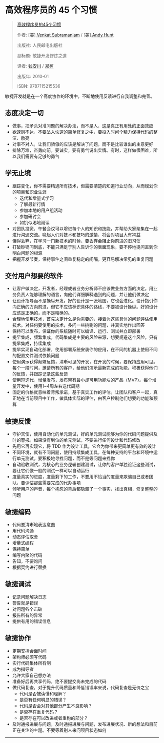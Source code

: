 # 高效程序员的 45 个习惯

> [高效程序员的45个习惯](<https://book.douban.com/subject/4164024/>)
>
> 作者:  [[美\] Venkat Subramaniam](https://book.douban.com/author/4536558/) / [[美\] Andy Hunt](https://book.douban.com/author/4536562/)
>
> 出版社: 人民邮电出版社
>
> 副标题: 敏捷开发修炼之道
>
> 译者: [钱安川](https://book.douban.com/search/%E9%92%B1%E5%AE%89%E5%B7%9D) / [郑柯](https://book.douban.com/search/%E9%83%91%E6%9F%AF)
>
> 出版年: 2010-01
>
> ISBN: 9787115215536

敏捷开发就是在一个高度协作的环境中，不断地使用反馈进行自我调整和完善。

## 态度决定一切

* 做事，把矛头对准问题的解决办法，而不是人，这是真正有用处的正面效应
* 欲速则不达，不要坠入快速的简单修复之中，要投入时间个精力保持代码的整洁、敞亮
* 对事不对人，让我们骄傲的应该是解决了问题，而不是比较谁出的主意更好
* 排除万难，奋勇向前，要诚实，要有勇气说出实情。有时，这样做很困难，所以我们需要有足够的勇气

## 学无止境

* 跟踪变化，你不需要精通所有技术，但需要清楚的知道行业动向，从而规划你的项目和职业生涯
  * 迭代和增量式学习
  * 了解最新行情
  * 参加本地的用户组活动
  * 参加研讨会
  * 如饥似渴地阅读
* 对团队投资，午餐会议可以增进每个人的知识和技能，并帮助大家聚集在一起进行沟通交流。唤起人们对技术和技巧的激情，将会对项目大有裨益
* 懂得丢弃，在学习一门新技术的时候，要丢弃会阻止你前进的旧习惯
* 打破砂锅问到底，不能只满足于别人告诉你的表面现象，要不停地提问直到你明白问题的根源
* 把握开发节奏，保持事件之间重复稳定的间隔，更容易解决常见的重复问题

## 交付用户想要的软件

* 让客户做决定，开发者，经理或者业务分析师不应该做业务方面的决定。用业务负责人能够理解的语言，向他们详细解释遇到的问题，并让他们做决定
* 让设计指导而不是操纵开发，好的设计是一张地图，它也会进化。设计指引你向正确的方向前进，但它不应该标识具体的路线，不要被设计操纵。好的设计应该是正确的，而不是精确的。
* 合理地使用技术，首先决定什么是你需要的，接着为这些具体的问题评估使用技术。对任何要使用的技术，多问一些挑剔的问题，并真实地作出回答
* 保持可以发布，保证你的系统随时可以编译、运行、测试并立即部署
* 提早集成，频繁集成，代码集成是主要的风险来源，想要规避这个风险，只有提早集成，持续集成
* 提早实现自动化部署，使用部署系统安装你的应用，在不同的机器上使用不同的配置文件测试依赖问题
* 使用演示获得频繁反馈，清晰可见的开发，在开发的时候，要保持应用可见。每个一段时间，邀请所有的客户，给他们演示最新完成的功能，积极获得他们的反馈，并跟踪记录这些反馈
* 使用短迭代，增量发布，发布带有最小却可用功能块的产品（MVP）。每个增量开发中，使用1~4周左右迭代周期
* 固定的价格就意味着背叛承诺，基于真实工作的评估。让团队和客户一起，真正地在当前项目中工作，做具体实际的评估，由客户控制他们想要的功能和预算

## 敏捷反馈

* 守护天使，使用自动化的单元测试，好的单元测试能够为你的代码问题提供及时的警报。如果没有到位的单元测试，不要进行任何设计和代码修改
* 先用它再实现它，将 TDD 作为设计工具，它会为你带来更简单更有效的设计
* 不同环境，就有不同问题，使用持续集成工具，在每种支持的平台和环境中运行单元测试。要积极地寻找问题，而不是等问题来找你
* 自动验收测试，为核心的业务逻辑创建测试，让你的客户单独验证这些测试，要让它们像一般的测试一样可以自动运行
* 度量真实的进度，度量剩下的工作，不要用不恰当的度量来欺骗自己或者团队，要评估那些需要完成的代办事项
* 倾听用户的声音，每个抱怨的背后都隐藏了一个事实，找出真相，修复整整的问题

## 敏捷编码

* 代码要清晰地表达意图
* 用代码沟通
* 动态评估取舍
* 增量式编程
* 保持简单
* 编写内聚的代码
* 告知，不要询问
* 根据契约进行替换

## 敏捷调试

* 记录问题解决日志
* 警告就是错误
* 对问题各个击破
* 报告所有的异常
* 提供有用的错误信息

## 敏捷协作

* 定期安排会面时间
* 架构师必须写代码
* 实行代码集体所有制
* 成为指导者
* 允许大家自己想办法
* 准备好后再共享代码，绝不要提交尚未完成的代码
* 做代码复查，对于提升代码质量和降低错误率来说，代码复查是无价之宝
  * 代码是否被读懂和理解？
  * 是否有任何明显的错误？
  * 代码是否会对其他部分产生不良影响？
  * 是否存在重复代码？
  * 是否存在可以改进或者重构的部分？
* 及时通报进展与问题，及时通报进展与问题，发布进展状况、新的想法和目前正在关注的主题。不要等着别人来问项目状态如何

---

